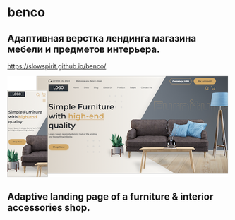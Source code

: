 # benco<br>
## Адаптивная верстка лендинга магазина мебели и предметов интерьера.

https://slowspirit.github.io/benco/

<img src="./benco.png">

## Adaptive landing page of a furniture & interior accessories shop.
